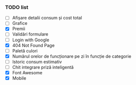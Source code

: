 ### TODO list

- [ ] Afișare detalii consum și cost total
- [ ] Grafice
- [x] Premii
- [ ] Validări formulare
- [ ] Login with Google
- [x] 404 Not Found Page
- [ ] Paletă culori
- [x] Numărul orelor de funcționare pe zi în funcție de categorie
- [ ] Istoric consum estimativ
- [ ] Chit integrare priză inteligentă
- [x] Font Awesome
- [x] Mobile
